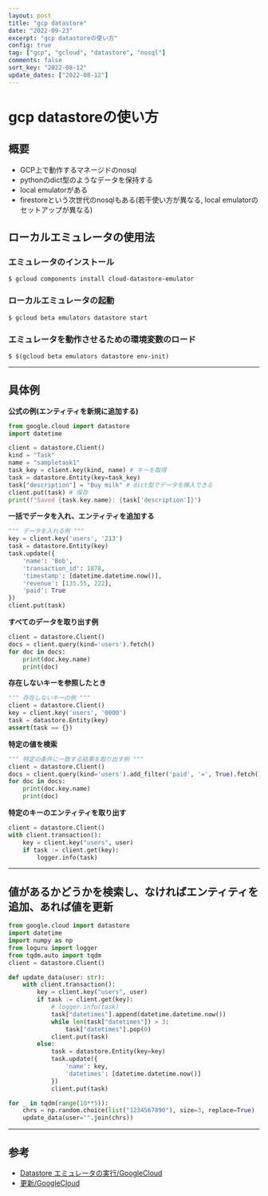 ```yaml
---
layout: post
title: "gcp datastore"
date: "2022-09-23"
excerpt: "gcp datastoreの使い方"
config: true
tag: ["gcp", "gcloud", "datastore", "nosql"]
comments: false
sort_key: "2022-08-12"
update_dates: ["2022-08-12"]
---
```


# gcp datastoreの使い方

## 概要
 - GCP上で動作するマネージドのnosql
 - pythonのdict型のようなデータを保持する
 - local emulatorがある
 - firestoreという次世代のnosqlもある(若干使い方が異なる, local emulatorのセットアップが異なる)

## ローカルエミュレータの使用法

### エミュレータのインストール
```console
$ gcloud components install cloud-datastore-emulator
```

### ローカルエミュレータの起動
```console
$ gcloud beta emulators datastore start
```

### エミュレータを動作させるための環境変数のロード
```console
$ $(gcloud beta emulators datastore env-init)
```

---

## 具体例

**公式の例(エンティティを新規に追加する)**
```python
from google.cloud import datastore
import datetime

client = datastore.Client()
kind = "Task"
name = "sampletask1"
task_key = client.key(kind, name) # キーを取得
task = datastore.Entity(key=task_key)
task["description"] = "Buy milk" # dict型でデータを挿入できる
client.put(task) # 保存
print(f"Saved {task.key.name}: {task['description']}")
```

**一括でデータを入れ、エンティティを追加する**
```python
""" データを入れる例 """
key = client.key('users', '213')
task = datastore.Entity(key)
task.update({
    'name': 'Bob',
    'transaction_id': 1878,
    'timestamp': [datetime.datetime.now()],
    'revenue': [135.55, 222],
    'paid': True
})
client.put(task)
```

**すべてのデータを取り出す例**
```python
client = datastore.Client()
docs = client.query(kind='users').fetch()
for doc in docs:
    print(doc.key.name)
    print(doc)
```

**存在しないキーを参照したとき**
```python
""" 存在しないキーの例 """
client = datastore.Client()
key = client.key('users', '0000')
task = datastore.Entity(key)
assert(task == {})
```

**特定の値を検索**
```python
""" 特定の条件に一致する結果を取り出す例 """
client = datastore.Client()
docs = client.query(kind='users').add_filter('paid', '=', True).fetch()
for doc in docs:
    print(doc.key.name)
    print(doc)
```

**特定のキーのエンティティを取り出す**
```python
client = datastore.Client()
with client.transaction():
    key = client.key("users", user)
    if task := client.get(key):
        logger.info(task)
```

---

## 値があるかどうかを検索し、なければエンティティを追加、あれば値を更新

```python
from google.cloud import datastore
import datetime
import numpy as np
from loguru import logger
from tqdm.auto import tqdm
client = datastore.Client()

def update_data(user: str):
    with client.transaction():
        key = client.key("users", user)
        if task := client.get(key):
            # logger.info(task)
            task["datetimes"].append(datetime.datetime.now())
            while len(task["datetimes"]) > 3:
                task["datetimes"].pop(0)
            client.put(task)
        else:
            task = datastore.Entity(key=key)
            task.update({
                'name': key,
                'datetimes': [datetime.datetime.now()]
            })
            client.put(task)

for _ in tqdm(range(10**5)):
    chrs = np.random.choice(list("1234567890"), size=3, replace=True)
    update_data(user="".join(chrs))
```

---

## 参考
 - [Datastore エミュレータの実行/GoogleCloud](https://cloud.google.com/datastore/docs/tools/datastore-emulator?hl=ja)
 - [更新/GoogleCloud](https://cloud.google.com/datastore/docs/samples/datastore-update)
